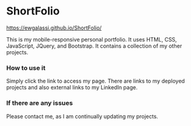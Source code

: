 # ShortFolio

https://ewgalassi.github.io/ShortFolio/

This is my mobile-responsive personal portfolio.  It uses HTML, CSS, JavaScript, JQuery, and Bootstrap.  It contains a collection of my other projects.

### How to use it
Simply click the link to access my page.  There are links to my deployed projects and also external links to my LinkedIn page.

### If there are any issues
Please contact me, as I am continually updating my projects.
